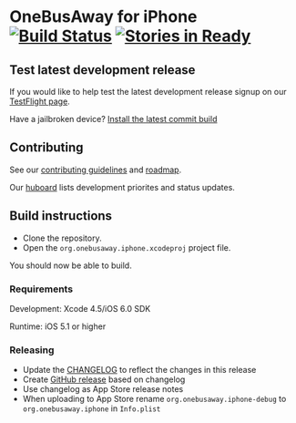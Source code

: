 # OneBusAway for iPhone [![Build Status](https://travis-ci.org/OneBusAway/onebusaway-iphone.png)](https://travis-ci.org/OneBusAway/onebusaway-iphone) [![Stories in Ready](https://githubkanban.herokuapp.com/huboard/OneBusAway/onebusaway-iphone.png)](http://huboard.com/OneBusAway/onebusaway-iphone/board)

## Test latest development release

If you would like to help test the latest development release signup on our [TestFlight page](http://tflig.ht/1ac8oEg).

Have a jailbroken device? [Install the latest commit build](https://github.com/bbodenmiller/onebusaway-iphone-test-releases)

## Contributing

See our [contributing guidelines](CONTRIBUTING.md) and [roadmap](ROADMAP.md).

Our [huboard](http://huboard.com/OneBusAway/onebusaway-iphone/board) lists development priorites and status updates.

## Build instructions

* Clone the repository.
* Open the `org.onebusaway.iphone.xcodeproj` project file.

You should now be able to build.

### Requirements

Development: Xcode 4.5/iOS 6.0 SDK

Runtime: iOS 5.1 or higher

### Releasing

* Update the [CHANGELOG](CHANGELOG.md) to reflect the changes in this release
* Create [GitHub release](https://github.com/OneBusAway/onebusaway-iphone/releases) based on changelog
* Use changelog as App Store release notes
* When uploading to App Store rename `org.onebusaway.iphone-debug` to `org.onebusaway.iphone` in `Info.plist`
